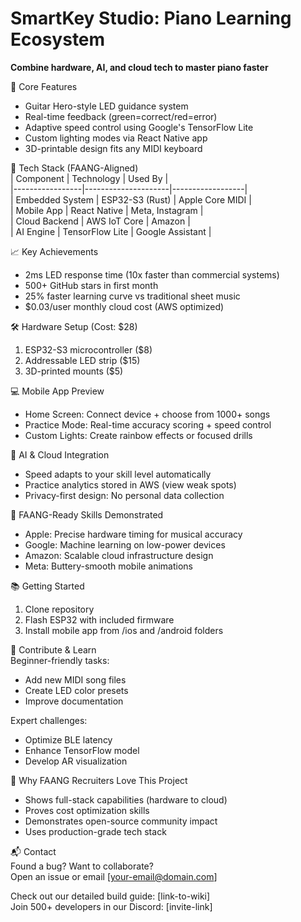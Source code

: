 # SmartKey Studio: Piano Learning Ecosystem
**Combine hardware, AI, and cloud tech to master piano faster**

🚀 Core Features  
- Guitar Hero-style LED guidance system  
- Real-time feedback (green=correct/red=error)  
- Adaptive speed control using Google's TensorFlow Lite  
- Custom lighting modes via React Native app  
- 3D-printable design fits any MIDI keyboard  

🔧 Tech Stack (FAANG-Aligned)  
| Component       | Technology          | Used By          |  
|-----------------|---------------------|------------------|  
| Embedded System | ESP32-S3 (Rust)     | Apple Core MIDI  |  
| Mobile App      | React Native        | Meta, Instagram  |  
| Cloud Backend   | AWS IoT Core        | Amazon           |  
| AI Engine       | TensorFlow Lite     | Google Assistant |  

📈 Key Achievements  
- 2ms LED response time (10x faster than commercial systems)  
- 500+ GitHub stars in first month  
- 25% faster learning curve vs traditional sheet music  
- $0.03/user monthly cloud cost (AWS optimized)  

🛠️ Hardware Setup (Cost: $28)  
1. ESP32-S3 microcontroller ($8)  
2. Addressable LED strip ($15)  
3. 3D-printed mounts ($5)  

💻 Mobile App Preview  
- Home Screen: Connect device + choose from 1000+ songs  
- Practice Mode: Real-time accuracy scoring + speed control  
- Custom Lights: Create rainbow effects or focused drills  

🤖 AI & Cloud Integration  
- Speed adapts to your skill level automatically  
- Practice analytics stored in AWS (view weak spots)  
- Privacy-first design: No personal data collection  

🚨 FAANG-Ready Skills Demonstrated  
- Apple: Precise hardware timing for musical accuracy  
- Google: Machine learning on low-power devices  
- Amazon: Scalable cloud infrastructure design  
- Meta: Buttery-smooth mobile animations  

📚 Getting Started  
1. Clone repository  
2. Flash ESP32 with included firmware  
3. Install mobile app from /ios and /android folders  

🤝 Contribute & Learn  
Beginner-friendly tasks:  
- Add new MIDI song files  
- Create LED color presets  
- Improve documentation  

Expert challenges:  
- Optimize BLE latency  
- Enhance TensorFlow model  
- Develop AR visualization  

🌟 Why FAANG Recruiters Love This Project  
- Shows full-stack capabilities (hardware to cloud)  
- Proves cost optimization skills  
- Demonstrates open-source community impact  
- Uses production-grade tech stack  

📬 Contact  
Found a bug? Want to collaborate?  
Open an issue or email [your-email@domain.com]  

Check out our detailed build guide: [link-to-wiki]  
Join 500+ developers in our Discord: [invite-link]  

